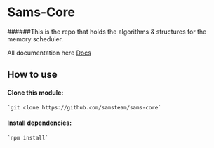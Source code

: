 # Sams-Core
######This is the repo that holds the algorithms & structures for the memory scheduler.

All documentation here [Docs](https://github.com/samsteam/sams-core/wiki)

## How to use

#### Clone this module:
	`git clone https://github.com/samsteam/sams-core`
#### Install dependencies:
	`npm install`
